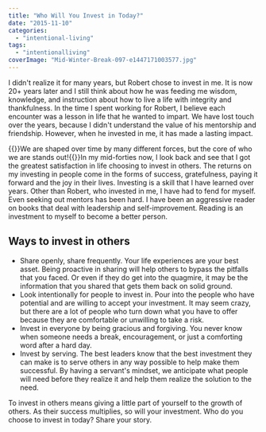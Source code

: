 ```yaml
---
title: "Who Will You Invest in Today?"
date: "2015-11-10"
categories: 
  - "intentional-living"
tags: 
  - "intentionalliving"
coverImage: "Mid-Winter-Break-097-e1447171003577.jpg"
---
```


I didn't realize it for many years, but Robert chose to invest in me. It is now 20+ years later and I still think about how he was feeding me wisdom, knowledge, and instruction about how to live a life with integrity and thankfulness. In the time I spent working for Robert, I believe each encounter was a lesson in life that he wanted to impart. We have lost touch over the years, because I didn't understand the value of his mentorship and friendship. However, when he invested in me, it has made a lasting impact.

{{<featuredimage class="inline-feature-image">}}We are shaped over time by many different forces, but the core of who we are stands out!{{</featuredimage>}}In my mid-forties now, I look back and see that I got the greatest satisfaction in life choosing to invest in others. The returns on my investing in people come in the forms of success, gratefulness, paying it forward and the joy in their lives. Investing is a skill that I have learned over years. Other than Robert, who invested in me, I have had to fend for myself. Even seeking out mentors has been hard. I have been an aggressive reader on books that deal with leadership and self-improvement. Reading is an investment to myself to become a better person.

## Ways to invest in others

- Share openly, share frequently. Your life experiences are your best asset. Being proactive in sharing will help others to bypass the pitfalls that you faced. Or even if they do get into the quagmire, it may be the information that you shared that gets them back on solid ground.
- Look intentionally for people to invest in. Pour into the people who have potential and are willing to accept your investment. It may seem crazy, but there are a lot of people who turn down what you have to offer because they are comfortable or unwilling to take a risk.
- Invest in everyone by being gracious and forgiving. You never know when someone needs a break, encouragement, or just a comforting word after a hard day.
- Invest by serving. The best leaders know that the best investment they can make is to serve others in any way possible to help make them successful. By having a servant's mindset, we anticipate what people will need before they realize it and help them realize the solution to the need.

To invest in others means giving a little part of yourself to the growth of others. As their success multiplies, so will your investment. Who do you choose to invest in today? Share your story.
